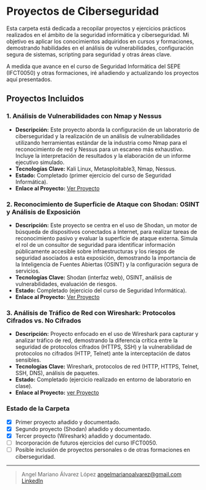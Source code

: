 # Proyectos de Ciberseguridad

Esta carpeta está dedicada a recopilar proyectos y ejercicios prácticos realizados en el ámbito de la seguridad informática y ciberseguridad. Mi objetivo es aplicar los conocimientos adquiridos en cursos y formaciones, demostrando habilidades en el análisis de vulnerabilidades, configuración segura de sistemas, scripting para seguridad y otras áreas clave.

A medida que avance en el curso de Seguridad Informática del SEPE (IFCT0050) y otras formaciones, iré añadiendo y actualizando los proyectos aquí presentados.

## Proyectos Incluidos

### 1. Análisis de Vulnerabilidades con Nmap y Nessus
* **Descripción:** Este proyecto aborda la configuración de un laboratorio de ciberseguridad y la realización de un análisis de vulnerabilidades utilizando herramientas estándar de la industria como Nmap para el reconocimiento de red y Nessus para un escaneo más exhaustivo. Incluye la interpretación de resultados y la elaboración de un informe ejecutivo simulado.
* **Tecnologías Clave:** Kali Linux, Metasploitable3, Nmap, Nessus.
* **Estado:** Completado (primer ejercicio del curso de Seguridad Informática).
* **Enlace al Proyecto:** [Ver Proyecto](https://github.com/Angel-Mariano-Alvarez/Porfolio/tree/main/Proyectos_de_Ciberseguridad/Analisis_Nmap_Nessus)

### 2. Reconocimiento de Superficie de Ataque con Shodan: OSINT y Análisis de Exposición
* **Descripción:** Este proyecto se centra en el uso de Shodan, un motor de búsqueda de dispositivos conectados a Internet, para realizar tareas de reconocimiento pasivo y evaluar la superficie de ataque externa. Simula el rol de un consultor de seguridad para identificar información públicamente accesible sobre infraestructuras y los riesgos de seguridad asociados a esta exposición, demostrando la importancia de la Inteligencia de Fuentes Abiertas (OSINT) y la configuración segura de servicios.
* **Tecnologías Clave:** Shodan (interfaz web), OSINT, análisis de vulnerabilidades, evaluación de riesgos.
* **Estado:** Completado (ejercicio del curso de Seguridad Informática).
* **Enlace al Proyecto:** [Ver Proyecto](https://github.com/Angel-Mariano-Alvarez/Porfolio/tree/main/Proyectos_de_Ciberseguridad/Reconocimiento_de_Superficie_de_Ataque_con_Shodan_OSINT_y_An%C3%A1lisis%20de%20Exposici%C3%B3n)

### 3. Análisis de Tráfico de Red con Wireshark: Protocolos Cifrados vs. No Cifrados
* **Descripción:** Proyecto enfocado en el uso de Wireshark para capturar y analizar tráfico de red, demostrando la diferencia crítica entre la seguridad de protocolos cifrados (HTTPS, SSH) y la vulnerabilidad de protocolos no cifrados (HTTP, Telnet) ante la interceptación de datos sensibles.
* **Tecnologías Clave:** Wireshark, protocolos de red (HTTP, HTTPS, Telnet, SSH, DNS), análisis de paquetes.
* **Estado:** Completado (ejercicio realizado en entorno de laboratorio en clase).
* **Enlace al Proyecto:**  [ver Proyecto](https://github.com/Angel-Mariano-Alvarez/Porfolio/tree/main/Proyectos_de_Ciberseguridad/An%C3%A1lisis_de_Tr%C3%A1fico_de_Red_con_Wireshark)


### Estado de la Carpeta

-   [x] Primer proyecto añadido y documentado.
-   [x] Segundo proyecto (Shodan) añadido y documentado.
-   [x] Tercer proyecto (Wireshark) añadido y documentado.
-   [ ] Incorporación de futuros ejercicios del curso IFCT0050.
-   [ ] Posible inclusión de proyectos personales o de otras formaciones en ciberseguridad.

---
> Angel Mariano Álvarez López
> angelmarianoalvarez@gmail.com
> [LinkedIn](https://www.linkedin.com/feed/?trk=guest_homepage-basic_google-one-tap-submit)